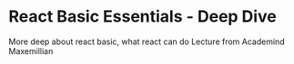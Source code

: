 # React Basic Essentials - Deep Dive

More deep about react basic, what react can do 
Lecture from Academind Maxemillian
